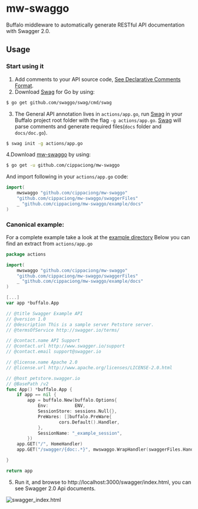 # mw-swaggo

Buffalo middleware to automatically generate RESTful API documentation with Swagger 2.0.

<!--[![Travis branch](https://img.shields.io/travis/swaggo/echo-swagger/master.svg)](https://travis-ci.org/swaggo/echo-swagger)-->
<!--[![Codecov branch](https://img.shields.io/codecov/c/github/swaggo/echo-swagger/master.svg)](https://codecov.io/gh/swaggo/echo-swagger)-->
<!--[![Go Report Card](https://goreportcard.com/badge/github.com/swaggo/echo-swagger)](https://goreportcard.com/report/github.com/swaggo/echo-swagger)-->


## Usage

### Start using it
1. Add comments to your API source code, [See Declarative Comments Format](https://github.com/swaggo/swag#declarative-comments-format).
2. Download [Swag](https://github.com/swaggo/swag) for Go by using:
```sh
$ go get github.com/swaggo/swag/cmd/swag
```

3. The General API annotation lives in `actions/app.go`, run [Swag](https://github.com/swaggo/swag) in your Buffalo project root folder with the flag `-g actions/app.go`. [Swag](https://github.com/swaggo/swag) will parse comments and generate required files(`docs` folder and `docs/doc.go`).
```sh
$ swag init -g actions/app.go
```
4.Download [mw-swaggo](https://github.com/cippaciong/mw-swaggo) by using:
```sh
$ go get -u github.com/cippaciong/mw-swaggo
```
And import following in your `actions/app.go` code:

```go
import(
    mwswaggo "github.com/cippaciong/mw-swaggo"
    "github.com/cippaciong/mw-swaggo/swaggerFiles"
    _ "github.com/cippaciong/mw-swaggo/example/docs"
)
```

### Canonical example:
For a complete example take a look at the [example directory](https://github.com/cippaciong/mw-swaggo/tree/master/example)
Below you can find an extract from `actions/app.go`

```go
package actions

import(
    mwswaggo "github.com/cippaciong/mw-swaggo"
    "github.com/cippaciong/mw-swaggo/swaggerFiles"
    _ "github.com/cippaciong/mw-swaggo/example/docs"
)

[...]
var app *buffalo.App

// @title Swagger Example API
// @version 1.0
// @description This is a sample server Petstore server.
// @termsOfService http://swagger.io/terms/

// @contact.name API Support
// @contact.url http://www.swagger.io/support
// @contact.email support@swagger.io

// @license.name Apache 2.0
// @license.url http://www.apache.org/licenses/LICENSE-2.0.html

// @host petstore.swagger.io
// @BasePath /v2
func App() *buffalo.App {
    if app == nil {
        app = buffalo.New(buffalo.Options{
            Env:          ENV,
            SessionStore: sessions.Null{},
            PreWares: []buffalo.PreWare{
                    cors.Default().Handler,
            },
            SessionName: "_example_session",
        })
    app.GET("/", HomeHandler)
    app.GET("/swagger/{doc:.*}", mwswaggo.WrapHandler(swaggerFiles.Handler))

}

return app
```

5. Run it, and browse to http://localhost:3000/swagger/index.html, you can see Swagger 2.0 Api documents.

![swagger_index.html](https://user-images.githubusercontent.com/8943871/36250587-40834072-1279-11e8-8bb7-02a2e2fdd7a7.png)

